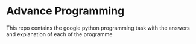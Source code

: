 # Advance Programming
 This repo contains the google python programming task with the answers and explanation of each of the programme

